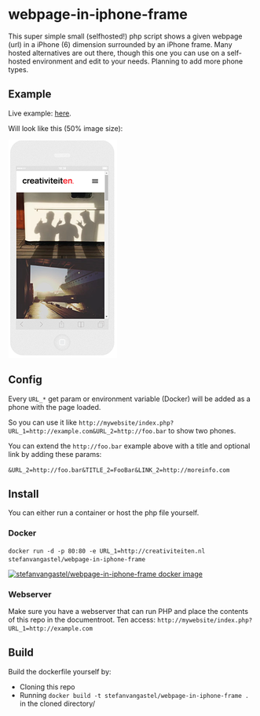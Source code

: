 # webpage-in-iphone-frame
This super simple small (selfhosted!) php script shows a given webpage (url) in a iPhone (6) dimension surrounded by an iPhone frame. Many hosted alternatives are out there, though this one you can use on a self-hosted environment and edit to your needs. Planning to add more phone types.

## Example
Live example: [here](http://giix.nl/demo/webpage-in-iphone-frame/index.php?URL_1=http://creativiteiten.nl).

Will look like this (50% image size):

![Example](https://github.com/stefanvangastel/webpage-in-iphone-frame/blob/master/img/example_half.png)

## Config

Every `URL_*` get param or environment variable (Docker) will be added as a phone with the page loaded.

So you can use it like `http://mywebsite/index.php?URL_1=http://example.com&URL_2=http://foo.bar` to show two phones.

You can extend the `http://foo.bar` example above with a title and optional link by adding these params:

`&URL_2=http://foo.bar&TITLE_2=FooBar&LINK_2=http://moreinfo.com`

## Install
You can either run a container or host the php file yourself.

### Docker
`docker run -d -p 80:80 -e URL_1=http://creativiteiten.nl stefanvangastel/webpage-in-iphone-frame`

[![stefanvangastel/webpage-in-iphone-frame docker image](http://dockeri.co/image/stefanvangastel/webpage-in-iphone-frame)](https://registry.hub.docker.com/u/stefanvangastel/webpage-in-iphone-frame/)

### Webserver
Make sure you have a webserver that can run PHP and place the contents of this repo in the documentroot. Ten access:
`http://mywebsite/index.php?URL_1=http://example.com`

## Build
Build the dockerfile yourself by:

* Cloning this repo
* Running `docker build -t stefanvangastel/webpage-in-iphone-frame .` in the cloned directory/

